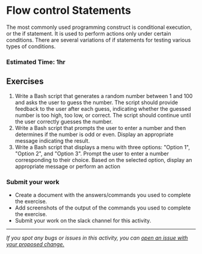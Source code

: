 # Flow control Statements
The most commonly used programming construct is conditional execution, or the if
statement. It is used to perform actions only under certain conditions. There are several
variations of if statements for testing various types of conditions.

### Estimated Time: 1hr

## Exercises

1. Write a Bash script that generates a random number between 1 and 100 and asks the user to guess the number. The script should provide feedback to the user after each guess, indicating whether the guessed number is too high, too low, or correct. The script should continue until the user correctly guesses the number.
2. Write a Bash script that prompts the user to enter a number and then determines if the number is odd or even. Display an appropriate message indicating the result.
3. Write a Bash script that displays a menu with three options: "Option 1", "Option 2", and "Option 3". Prompt the user to enter a number corresponding to their choice. Based on the selected option, display an appropriate message or perform an action

### Submit your work
- Create a document with the answers/commands you used to complete the exercise.
- Add screenshots of the output of the commands you used to complete the exercise.
- Submit your work on the slack channel for this activity.

------

_If you spot any bugs or issues in this activity, you can [open an issue with your proposed change.](https://github.com/cloudessencegithub/Acceler8/issues/new)_